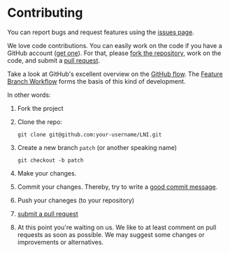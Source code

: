 # Contributing

You can report bugs and request features using the [issues page](https://github.com/gi-ev/lni/issues).

We love code contributions.
You can easily work on the code if you have a GitHub account ([get one](https://github.com/join)).
For that, please [fork the repository](https://help.github.com/articles/fork-a-repo/), work on the code, and submit a [pull request](https://help.github.com/articles/about-pull-requests/).

Take a look at GitHub's excellent overview on the [GitHub flow](https://guides.github.com/introduction/flow/index.html).
The [Feature Branch Workflow](https://de.atlassian.com/git/tutorials/comparing-workflows#feature-branch-workflow) forms the basis of this kind of development.

In other words:

1. Fork the project
2. Clone the repo:

       git clone git@github.com:your-username/LNI.git

3. Create a new branch `patch` (or another speaking name)

       git checkout -b patch

3. Make your changes.
4. Commit your changes.
   Thereby, try to write a [good commit message](https://github.com/joelparkerhenderson/git_commit_message).
5. Push your chaneges (to your repository)
6. [submit a pull request](https://github.com/gi-ev/lni/compare/)
7. At this point you're waiting on us.
   We like to at least comment on pull requests as soon as possible.
   We may suggest some changes or improvements or alternatives.
